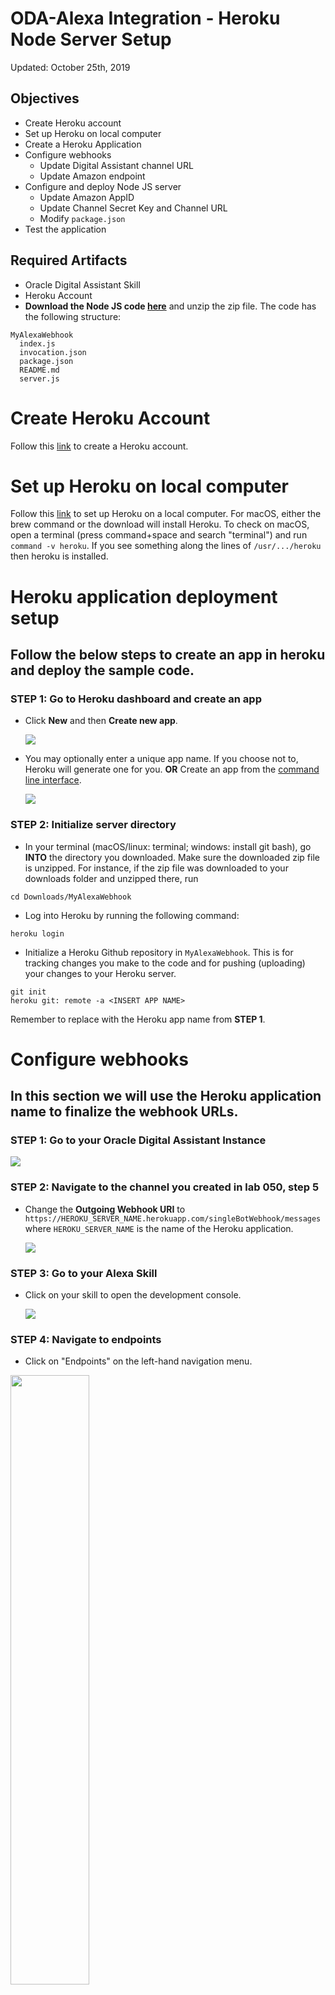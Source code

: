 # ODA-Alexa Integration - Heroku Node Server Setup

Updated: October 25th, 2019

## Objectives
- Create Heroku account
- Set up Heroku on local computer
- Create a Heroku Application
- Configure webhooks
  - Update Digital Assistant channel URL
  - Update Amazon endpoint
- Configure and deploy Node JS server
  - Update Amazon AppID
  - Update Channel Secret Key and Channel URL
  - Modify `package.json`
- Test the application

## Required Artifacts
- Oracle Digital Assistant Skill
- Heroku Account
- **Download the Node JS code [here](https://app.compendium.com/api/post\_attachments/32ab85fd-0f44-4856-a79f-91a61359717b/view)** and unzip the zip file. The code has the following structure:

```
MyAlexaWebhook
  index.js
  invocation.json
  package.json
  README.md
  server.js
```

# Create Heroku Account

Follow this [link](https://signup.heroku.com/?c=70130000001xDpdAAE&gclid=Cj0KCQjwuZDtBRDvARIsAPXFx3DyRB323ksXfO_lYs7W14RB6CRCTQjMBNQTOuElUazr4rbuGysu78waAvLDEALw_wcB) to create a Heroku account. 

# Set up Heroku on local computer

Follow this [link](https://devcenter.heroku.com/articles/getting-started-with-nodejs#set-up) to set up Heroku on a local computer. For macOS, either the brew command or the download will install Heroku. To check on macOS, open a terminal (press command+space and search "terminal") and run `command -v heroku`. If you see something along the lines of `/usr/.../heroku` then heroku is installed.

# Heroku application deployment setup

## Follow the below steps to create an app in heroku and deploy the sample code.

### **STEP 1**: Go to Heroku dashboard and create an app

- Click **New** and then **Create new app**.

  ![](images/200heroku/createApp.png)  

- You may optionally enter a unique app name. If you choose not to, Heroku will generate one for you.
  **OR**
  Create an app from the [command line interface](https://devcenter.heroku.com/articles/creating-apps).

  ![](images/200heroku/appName.png)

### **STEP 2**: Initialize server directory

- In your terminal (macOS/linux: terminal; windows: install git bash), go **INTO** the directory you downloaded. Make sure the downloaded zip file is unzipped. For instance, if the zip file was downloaded to your downloads folder and unzipped there, run

```
cd Downloads/MyAlexaWebhook
```

- Log into Heroku by running the following command:

```
heroku login
```

- Initialize a Heroku Github repository in `MyAlexaWebhook`. This is for tracking changes you make to the code and for pushing (uploading) your changes to your Heroku server.

```
git init
heroku git: remote -a <INSERT APP NAME>
```

  Remember to replace <INSERT APP NAME> with the Heroku app name from **STEP 1**.

# Configure webhooks

## In this section we will use the Heroku application name to finalize the webhook URLs.

### **STEP 1**: Go to your Oracle Digital Assistant Instance

  ![](images/200heroku/odaInstance.png)

### **STEP 2**: Navigate to the channel you created in lab 050, step 5

- Change the **Outgoing Webhook URI** to `https://HEROKU_SERVER_NAME.herokuapp.com/singleBotWebhook/messages` where `HEROKU_SERVER_NAME` is the name of the Heroku application.

  ![](images/200heroku/createWH.png)

### **STEP 3**: Go to your Alexa Skill

- Click on your skill to open the development console.

  ![](images/200alexa/alexa-endpoint-1.png)

### **STEP 4**: Navigate to endpoints

- Click on "Endpoints" on the left-hand navigation menu.

<img src="images/200alexa/alexa-endpoint-2.png" alt="" width="50%">

### **STEP 5**: Configure the endpoint

- Select HTTPS. Edit the **default region** module.

- The **URL** will be `https://HEROKU_SERVER_NAME.herokuapp.com/alexa/app`.

- Select "My deployment endpoint is a sub-domain of a domain that has a wildcard certificate from a certificate authority".

  ![](images/200alexa/alexa-endpoint-3.png)
 
# Deploy Node JS application

## Before we redeploy the Node JS application we need to make some changes in `service.js`.

### **STEP 1**: Open `service.js` in a code editor

- You may use VSCode (shown), your favorite Integrated Development Environment (IDE), Notepad, ViM, etc.

  ![](images/200heroku/servicejs.png)

### **STEP 2**: Change amazon application ID in `service.js`

- Use the amazon application id (see lab 100 step 5) and copy it here:

  ![](images/200heroku/appID.png)

### **STEP 3**: Change channelSecretKey in `service.js`

  ![](images/200heroku/channelSecretKey.png)

### **STEP 4**: Change channelUrl in `service.js`

  ![](images/200heroku/channelUrl.png)

### **STEP 5**: Modify `package.json`

- Inside of the server you downloaded there is a file called `package.json`. Replace its contents with the code below. 

```
{
  "name": "oracle-bot-alexa",
  "version": "1.0.0",
  "description": "Alexa integration",
  "main": "service.js",
  "author": "",
  "license": "",
  "dependencies": {
    "@oracle/bots-node-sdk": "2.0.6",
    "alexa-app": "^4.2.0",
    "body-parser": "^1.15.2",
    "express": "^4.14.0",
    "pubsub-js": "^1.5.4",
    "underscore": "^1.8.3",
    "util": "^0.10.3"
  },
  "scripts": {
    "start": "node index.js"
  }
} 
```

### **STEP 5**: Deploy nodeJS application

- Open up terminal and navigate to your directory to where you Node JS server is located. Run these commands:

```
git add .
git commit -am "redeploying with correct variables"
git push heroku master
```

# Test the application

## We will test the application using the Alexa Developer Console.

### **STEP 1**: Test in Alexa Developer Console

- Navigate to your Alexa skill and select the **test** tab. Allow the page to use your microphone, and toggle **Off** to **Development**.

  ![](images/200heroku/testing1.png)

- You will be able to interact with you newly created skill by typing or using your microphone. The format to test is as follow:

```
Alexa, ask [invocation name] [utterance to send to digital assistant skill]
```

- For instance, if your invocation name was "Pizza King" and utterance was "what are my options", you would say:

```
alexa ask pizza king what are my options
```

(Note that punctuation is discarded when talking to the Alexa developer console. 

### **STEP 2**: Example test with the Pizza King bot

- If you hook up the [Pizza King skill](https://github.com/OracleMichael/ODA-Alexa-Workshop/raw/master/PizzaKing.zip) referenced in lab 050 step 4 to the digital assistant channel, you can test out this dialog by either typing in or talking to the Alexa developer console:

  ![](images/200heroku/testing2.png)

**This completes the ODA-Alexa Integration Workshop!**


